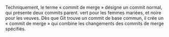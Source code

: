 Techniquement, le terme « commit de merge » désigne un commit normal, qui présente deux commits parent.
vert pour les femmes mariées, et noire pour les veuves. Dès que Git trouve un commit de base commun, il crée un « commit de merge » qui combine les
changements des commits de merge spécifiés.